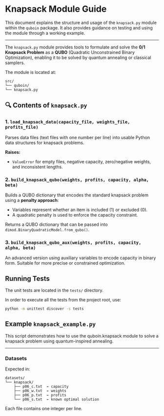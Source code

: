 # Knapsack Module Guide

This document explains the structure and usage of the `knapsack.py` module within the `quboin` package. It also provides guidance on testing and using the module through a working example.

---

The `knapsack.py` module provides tools to formulate and solve the **0/1 Knapsack Problem** as a **QUBO** (Quadratic Unconstrained Binary Optimization), enabling it to be solved by quantum annealing or classical samplers.

The module is located at:
```
src/
└── quboin/
└── knapsack.py
```

## 🔍 Contents of `knapsack.py`

### 1. `load_knapsack_data(capacity_file, weights_file, profits_file)`

Parses data files (text files with one number per line) into usable Python data structures for knapsack problems.

**Raises:**

- `ValueError` for empty files, negative capacity, zero/negative weights, and inconsistent lengths.

### 2. `build_knapsack_qubo(weights, profits, capacity, alpha, beta)`

Builds a QUBO dictionary that encodes the standard knapsack problem using a **penalty approach**:

- Variables represent whether an item is included (1) or excluded (0).
- A quadratic penalty is used to enforce the capacity constraint.

Returns a QUBO dictionary that can be passed into `dimod.BinaryQuadraticModel.from_qubo()`.

### 3. `build_knapsack_qubo_aux(weights, profits, capacity, alpha, beta)`

An advanced version using auxiliary variables to encode capacity in binary form. Suitable for more precise or constrained optimization.

## Running Tests

The unit tests are located in the `tests/` directory.

In order to execute all the tests from the project root, use:

```bash
python -m unittest discover -s tests
```

## Example `knapsack_example.py`

This script demonstrates how to use the quboin.knapsack module to solve a knapsack problem using quantum-inspired annealing.

---

### Datasets

Expected in:

```
datasets/
└── knapsack/
    ├── p06_c.txt  ← capacity
    ├── p06_w.txt  ← weights
    ├── p06_p.txt  ← profits
    └── p06_s.txt  ← known optimal solution
```
Each file contains one integer per line.